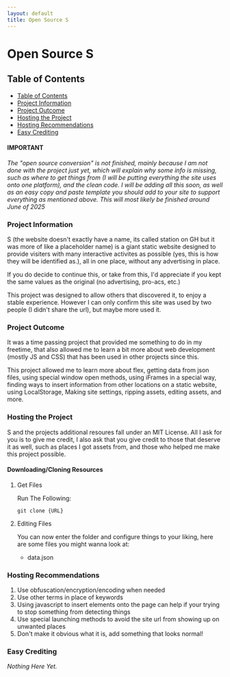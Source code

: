 ```yaml
---
layout: default
title: Open Source S
---
```



# Open Source S

<h2 id="ToC" class="noborder hd bold">Table of Contents</h2>

  <ul class="custom-list">
    <li><a class="bold hoveruline" href="#ToC">Table of Contents</a></li>
    <li><a class="bold hoveruline" href="#pInfo">Project Information</a></li>
    <li><a class="bold hoveruline" href="#pOutcome">Project Outcome</a></li>
    <li><a class="bold hoveruline" href="#hProject">Hosting the Project</a></li>
    <li><a class="bold hoveruline" href="#hRec">Hosting Recommendations</a></li>
    <li><a class="bold hoveruline" href="#eCred">Easy Crediting</a></li>
  </ul>

<h4 class="noborder hd bold">IMPORTANT</h4>
<p><em>
  The "open source conversion" is not finished, mainly because I am not done with the project just yet, which will explain why some info is missing, such as where to get things from (I will be putting everything the site uses onto one platform), and the clean code. I will be adding all this soon, as well as an easy copy and paste template you should add to your site to support everything as mentioned above. This will most likely be finished around June of 2025
</em></p>

<div class="section">
<h3 id="pInfo" class="noborder hd bold">Project Information</h3>
  <p>S (the website doesn't exactly have a name, its called station on GH but it was more of like a placeholder name) is a giant static website designed to provide visiters with many interactive activites as possible (yes, this is how they will be identified as.), all in one place, without any advertising in place.</p>
  <p>If you do decide to continue this, or take from this, I'd appreciate if you kept the same values as the original (no advertising, pro-acs, etc.)</p>
  <p>This project was designed to allow others that discovered it, to enjoy a stable experience. However I can only confirm this site was used by two people (I didn't share the url), but maybe more used it.</p>
</div>

<div class="section">
<h3 id="pOutcome" class="noborder hd bold">Project Outcome</h3>
  <p>It was a time passing project that provided me something to do in my freetime, that also allowed me to learn a bit more about web development (mostly JS and CSS) that has been used in other projects since this.</p>
  <p>This project allowed me to learn more about flex, getting data from json files, using special window open methods, using iFrames in a special way, finding ways to insert information from other locations on a static website, using LocalStorage, Making site settings, ripping assets, editing assets, and more.</p>
</div>

<div class="section">
<h3 id="hProject" class="noborder hd bold">Hosting the Project</h3>
  <p>S and the projects additional resoures fall under an MIT License. All I ask for you is to give me credit, I also ask that you give credit to those that deserve it as well, such as places I got assets from, and those who helped me make this project possible.</p>

  <h4 class="noborder hd bold">Downloading/Cloning Resources</h4>
    <ol>
      <li>Get Files</li>
        <p class="listText">Run The Following:</p>
          <pre id="c1"><code>git clone {URL}</code></pre>
      <li>Editing Files</li>
        <p class="listText">You can now enter the folder and configure things to your liking, here are some files you might wanna look at:</p>
      <ul>
        <li>data.json</li>
      </ul>
    </ol>
</div>

<div class="section">
<h3 id="hRec" class="noborder hd bold">Hosting Recommendations</h3>
  <ol>
    <li>Use obfuscation/encryption/encoding when needed</li>
    <li>Use other terms in place of keywords</li>
    <li>Using javascript to insert elements onto the page can help if your trying to stop something from detecting things</li>
    <li>Use special launching methods to avoid the site url from showing up on unwanted places</li>
    <li>Don't make it obvious what it is, add something that looks normal!</li>
  </ol>
</div>

<div class="section">
<h3 id="eCred" class="noborder hd bold">Easy Crediting</h3>
  <em><p>Nothing Here Yet.</p></em>
</div>
